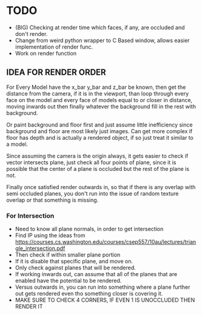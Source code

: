 # TODO
- (BIG) Checking at render time which faces, if any, are occluded and don't render.
- Change from weird python wrapper to C Based window, allows easier implementation of render func.
- Work on render function


## IDEA FOR RENDER ORDER
For Every Model have the x_bar y_bar and z_bar be known, then get the distance from the camera, if it is in the viewport, than loop through every face on the model and every face of models equal to or closer in distance, moving inwards out then finally whatever the background fill in the rest with background.

Or paint background and floor first and just assume little inefficiency since background and floor are most likely just images.
Can get more complex if floor has depth and is actually a rendered object, if so just treat it similar to a model.

Since assuming the camera is the origin always, it gets easier to check if vector intersects plane, just check all four points of plane, since it is possible that the center of a plane is occluded but the rest of the plane is not.

Finally once satisfied render outwards in, so that if there is any overlap with semi occluded planes, you don't run into the issue of random texture overlap or that something is missing.

### For Intersection
- Need to know all plane normals, in order to get intersection
- Find IP using the ideas from https://courses.cs.washington.edu/courses/csep557/10au/lectures/triangle_intersection.pdf
- Then check if within smaller plane portion
- If it is disable that specific plane, and move on. 
- Only check against planes that will be rendered.
- If working inwards out, can assume that all of the planes that are enabled have the potential to be rendered.
- Versus outwards in, you can run into something where a plane further out gets rendered even tho something closer is covering it.
- MAKE SURE TO CHECK 4 CORNERS, IF EVEN 1 IS UNOCCLUDED THEN RENDER IT